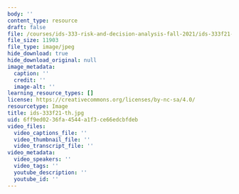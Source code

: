 ```yaml
---
body: ''
content_type: resource
draft: false
file: /courses/ids-333-risk-and-decision-analysis-fall-2021/ids-333f21-th.jpg
file_size: 11903
file_type: image/jpeg
hide_download: true
hide_download_original: null
image_metadata:
  caption: ''
  credit: ''
  image-alt: ''
learning_resource_types: []
license: https://creativecommons.org/licenses/by-nc-sa/4.0/
resourcetype: Image
title: ids-333f21-th.jpg
uid: 6ff9ed02-36fa-4544-a1f3-ce66edcbfdeb
video_files:
  video_captions_file: ''
  video_thumbnail_file: ''
  video_transcript_file: ''
video_metadata:
  video_speakers: ''
  video_tags: ''
  youtube_description: ''
  youtube_id: ''
---
```

